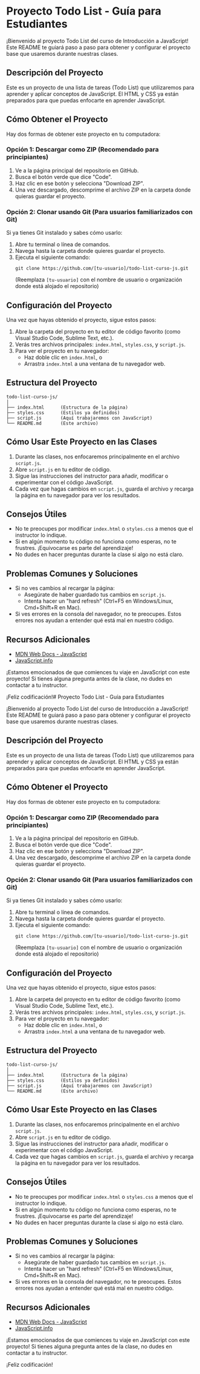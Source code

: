 # Proyecto Todo List - Guía para Estudiantes

¡Bienvenido al proyecto Todo List del curso de Introducción a JavaScript! Este README te guiará paso a paso para obtener y configurar el proyecto base que usaremos durante nuestras clases.

## Descripción del Proyecto

Este es un proyecto de una lista de tareas (Todo List) que utilizaremos para aprender y aplicar conceptos de JavaScript. El HTML y CSS ya están preparados para que puedas enfocarte en aprender JavaScript.

## Cómo Obtener el Proyecto

Hay dos formas de obtener este proyecto en tu computadora:

### Opción 1: Descargar como ZIP (Recomendado para principiantes)

1. Ve a la página principal del repositorio en GitHub.
2. Busca el botón verde que dice "Code".
3. Haz clic en ese botón y selecciona "Download ZIP".
4. Una vez descargado, descomprime el archivo ZIP en la carpeta donde quieras guardar el proyecto.

### Opción 2: Clonar usando Git (Para usuarios familiarizados con Git)

Si ya tienes Git instalado y sabes cómo usarlo:

1. Abre tu terminal o línea de comandos.
2. Navega hasta la carpeta donde quieres guardar el proyecto.
3. Ejecuta el siguiente comando:
   ```
   git clone https://github.com/[tu-usuario]/todo-list-curso-js.git
   ```
   (Reemplaza `[tu-usuario]` con el nombre de usuario o organización donde está alojado el repositorio)

## Configuración del Proyecto

Una vez que hayas obtenido el proyecto, sigue estos pasos:

1. Abre la carpeta del proyecto en tu editor de código favorito (como Visual Studio Code, Sublime Text, etc.).
2. Verás tres archivos principales: `index.html`, `styles.css`, y `script.js`.
3. Para ver el proyecto en tu navegador:
   - Haz doble clic en `index.html`, o
   - Arrastra `index.html` a una ventana de tu navegador web.

## Estructura del Proyecto

```
todo-list-curso-js/
│
├── index.html      (Estructura de la página)
├── styles.css      (Estilos ya definidos)
├── script.js       (Aquí trabajaremos con JavaScript)
└── README.md       (Este archivo)
```

## Cómo Usar Este Proyecto en las Clases

1. Durante las clases, nos enfocaremos principalmente en el archivo `script.js`.
2. Abre `script.js` en tu editor de código.
3. Sigue las instrucciones del instructor para añadir, modificar o experimentar con el código JavaScript.
4. Cada vez que hagas cambios en `script.js`, guarda el archivo y recarga la página en tu navegador para ver los resultados.

## Consejos Útiles

- No te preocupes por modificar `index.html` o `styles.css` a menos que el instructor lo indique.
- Si en algún momento tu código no funciona como esperas, no te frustres. ¡Equivocarse es parte del aprendizaje!
- No dudes en hacer preguntas durante la clase si algo no está claro.

## Problemas Comunes y Soluciones

- Si no ves cambios al recargar la página:
  - Asegúrate de haber guardado tus cambios en `script.js`.
  - Intenta hacer un "hard refresh" (Ctrl+F5 en Windows/Linux, Cmd+Shift+R en Mac).
- Si ves errores en la consola del navegador, no te preocupes. Estos errores nos ayudan a entender qué está mal en nuestro código.

## Recursos Adicionales

- [MDN Web Docs - JavaScript](https://developer.mozilla.org/es/docs/Web/JavaScript)
- [JavaScript.info](https://javascript.info/)

¡Estamos emocionados de que comiences tu viaje en JavaScript con este proyecto! Si tienes alguna pregunta antes de la clase, no dudes en contactar a tu instructor.

¡Feliz codificación!# Proyecto Todo List - Guía para Estudiantes

¡Bienvenido al proyecto Todo List del curso de Introducción a JavaScript! Este README te guiará paso a paso para obtener y configurar el proyecto base que usaremos durante nuestras clases.

## Descripción del Proyecto

Este es un proyecto de una lista de tareas (Todo List) que utilizaremos para aprender y aplicar conceptos de JavaScript. El HTML y CSS ya están preparados para que puedas enfocarte en aprender JavaScript.

## Cómo Obtener el Proyecto

Hay dos formas de obtener este proyecto en tu computadora:

### Opción 1: Descargar como ZIP (Recomendado para principiantes)

1. Ve a la página principal del repositorio en GitHub.
2. Busca el botón verde que dice "Code".
3. Haz clic en ese botón y selecciona "Download ZIP".
4. Una vez descargado, descomprime el archivo ZIP en la carpeta donde quieras guardar el proyecto.

### Opción 2: Clonar usando Git (Para usuarios familiarizados con Git)

Si ya tienes Git instalado y sabes cómo usarlo:

1. Abre tu terminal o línea de comandos.
2. Navega hasta la carpeta donde quieres guardar el proyecto.
3. Ejecuta el siguiente comando:
   ```
   git clone https://github.com/[tu-usuario]/todo-list-curso-js.git
   ```
   (Reemplaza `[tu-usuario]` con el nombre de usuario o organización donde está alojado el repositorio)

## Configuración del Proyecto

Una vez que hayas obtenido el proyecto, sigue estos pasos:

1. Abre la carpeta del proyecto en tu editor de código favorito (como Visual Studio Code, Sublime Text, etc.).
2. Verás tres archivos principales: `index.html`, `styles.css`, y `script.js`.
3. Para ver el proyecto en tu navegador:
   - Haz doble clic en `index.html`, o
   - Arrastra `index.html` a una ventana de tu navegador web.

## Estructura del Proyecto

```
todo-list-curso-js/
│
├── index.html      (Estructura de la página)
├── styles.css      (Estilos ya definidos)
├── script.js       (Aquí trabajaremos con JavaScript)
└── README.md       (Este archivo)
```

## Cómo Usar Este Proyecto en las Clases

1. Durante las clases, nos enfocaremos principalmente en el archivo `script.js`.
2. Abre `script.js` en tu editor de código.
3. Sigue las instrucciones del instructor para añadir, modificar o experimentar con el código JavaScript.
4. Cada vez que hagas cambios en `script.js`, guarda el archivo y recarga la página en tu navegador para ver los resultados.

## Consejos Útiles

- No te preocupes por modificar `index.html` o `styles.css` a menos que el instructor lo indique.
- Si en algún momento tu código no funciona como esperas, no te frustres. ¡Equivocarse es parte del aprendizaje!
- No dudes en hacer preguntas durante la clase si algo no está claro.

## Problemas Comunes y Soluciones

- Si no ves cambios al recargar la página:
  - Asegúrate de haber guardado tus cambios en `script.js`.
  - Intenta hacer un "hard refresh" (Ctrl+F5 en Windows/Linux, Cmd+Shift+R en Mac).
- Si ves errores en la consola del navegador, no te preocupes. Estos errores nos ayudan a entender qué está mal en nuestro código.

## Recursos Adicionales

- [MDN Web Docs - JavaScript](https://developer.mozilla.org/es/docs/Web/JavaScript)
- [JavaScript.info](https://javascript.info/)

¡Estamos emocionados de que comiences tu viaje en JavaScript con este proyecto! Si tienes alguna pregunta antes de la clase, no dudes en contactar a tu instructor.

¡Feliz codificación!
